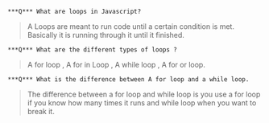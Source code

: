 ```
***Q*** What are loops in Javascript?
```
>A Loops are meant to run code until a certain condition is met. Basically it is running through it until it finished. 
```
***Q*** What are the different types of loops ?
```
> A for loop ,  A for in Loop , A while loop , A for or loop.
```
***Q*** What is the difference between A for loop and a while loop.
```
>The difference between a for loop and while loop is you use a for loop if you know how many times it runs and while loop when you want to break it.  
